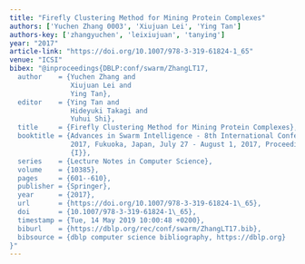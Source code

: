 ```yaml
---
title: "Firefly Clustering Method for Mining Protein Complexes"
authors: ['Yuchen Zhang 0003', 'Xiujuan Lei', 'Ying Tan']
authors-key: ['zhangyuchen', 'leixiujuan', 'tanying']
year: "2017"
article-link: "https://doi.org/10.1007/978-3-319-61824-1_65"
venue: "ICSI"
bibex: "@inproceedings{DBLP:conf/swarm/ZhangLT17,
  author    = {Yuchen Zhang and
               Xiujuan Lei and
               Ying Tan},
  editor    = {Ying Tan and
               Hideyuki Takagi and
               Yuhui Shi},
  title     = {Firefly Clustering Method for Mining Protein Complexes},
  booktitle = {Advances in Swarm Intelligence - 8th International Conference, {ICSI}
               2017, Fukuoka, Japan, July 27 - August 1, 2017, Proceedings, Part
               {I}},
  series    = {Lecture Notes in Computer Science},
  volume    = {10385},
  pages     = {601--610},
  publisher = {Springer},
  year      = {2017},
  url       = {https://doi.org/10.1007/978-3-319-61824-1\_65},
  doi       = {10.1007/978-3-319-61824-1\_65},
  timestamp = {Tue, 14 May 2019 10:00:48 +0200},
  biburl    = {https://dblp.org/rec/conf/swarm/ZhangLT17.bib},
  bibsource = {dblp computer science bibliography, https://dblp.org}
}"
---
```

